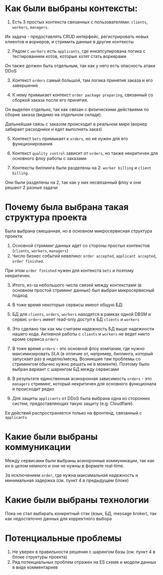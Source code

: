 # Как были выбраны контексты:
1. Есть 3 простых контекста связанных с пользователями: `clients`, `workers`, `managers`.

Их задача - предоставлять CRUD интерфейс, регистрировать новых клиентов и воркеров, и стримить данные в другие контексты

2. Рядом с `workers` есть `applicants`, где инкапсулирована логика с тестированием котов, которые хотят стать воркерами

Он также должен быть отдельным, так как у него есть опасность атаки DDoS

3. Контекст `orders` самый большой, там логика принятия заказа и его завершения

4. К нему примыкает контекст `order package preparing`, связанный со сборкой заказа после его принятия.

Он выделен отдельно, так как связан с физическими действиями по сборке заказа (видимо на отдельном складе).

Дальнейшая связь с заказом происходит в реальном мире (воркер забирает расходники и едет выполнять заказ)

5. Контекст `bets` примыкает к `orders`, но не нужен для его функционирования
6. Контекст `quality control` зависит от `orders`, но также некритичен для основного флоу работы с заказами

7. Контексты биллинга были разделены на 2: `worker billing` и `client billing`.

Они были разделены на 2, так как у них несвязанный флоу и они решают 2 разные задачи

# Почему была выбрана такая структура проекта

Была выбрана смешанная, но в основном микросервисная структура проекта:
1. Основной стриминг данных идет со стороны простых контекстов (`clients`, `workers`, `managers`)
2. Число бизнес событий невелико: `order accepted`, `applicant accepted`, `order finished`.

При этом `order finished` нужен для контекста `bets` и поэтому некритичен.

3. Итого, из-за небольшого числа связей между контекстами (в основном простой стриминг данных) был выбран микросервисный подход

4. В тоже время некоторые сервисы имеют общую БД:
  1. БД для `clients`, `orders`, `workers` находятся в рамках одной DBSM и сервис `orders` имеет read-only доступ к БД `clients` и `workers`
  2. Это сделано так как мы считаем надежность БД выше надежности нашего кода. Активной работы с `clients` и `workers` не ведет никто кроме сервиса `orders`
  3. В тоже время `orders` - это основной флоу компании, где нужно максимизировать SLA (в отличие от, например, биллинга, который запускает раз в неделю/месяц. Возникшие там проблемы со стримингом обычно нужно решать не в моменте). Поэтому было выбран вариант с шарингом БД между сервисами
  4. В результате единственная асинхронная зависимость `orders` - это `managers` стриминг, который некритичен для основного функционала и происходит редко

5. Для защиты `applicants` от DDoS была выбрана одна из сторонних систем, предоставляющих такую защиту (e.g. Cloudflare).

Ее действий распространяется только на фронтенд, связанный с `applicants`

# Какие были выбраны коммуникации

Между сервисами были выбраны асинхронные коммуникации, так как их в целом немного и они не нужны в формате real-time.

За исключением `order`, где нужна максимальная надежность и минимальная задержка (см. пункт 4 в предыдущем блоке)

# Какие были выбраны технологии

Пока не стал выбирать конкретный стэк (язык, БД, message broker), так как недостаточно данных для корректного выбора

# Потенциальные проблемы

1. Не уверен в правильности решения с шарингом базы (см. пункт 4 в блоке структуры проекта)
2. Ряд потенциальных проблем отражен на ES схеме и модели данных в виде комментариев
